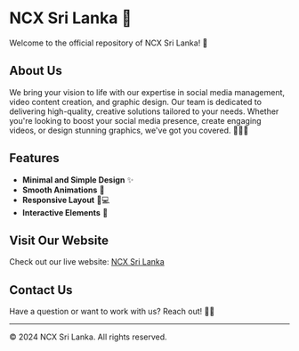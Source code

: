 # NCX Sri Lanka 🌟
Welcome to the official repository of NCX Sri Lanka! 🎉

## About Us
We bring your vision to life with our expertise in social media management, video content creation, and graphic design. Our team is dedicated to delivering high-quality, creative solutions tailored to your needs. Whether you're looking to boost your social media presence, create engaging videos, or design stunning graphics, we've got you covered. 🌟🎨🎥

## Features
- **Minimal and Simple Design** ✨
- **Smooth Animations** 🚀
- **Responsive Layout** 📱💻
- **Interactive Elements** 🔄

## Visit Our Website
Check out our live website: [NCX Sri Lanka](https://nddjayasinghe.github.io/NCXSL/)

## Contact Us
Have a question or want to work with us? Reach out! 📧📞

---

&copy; 2024 NCX Sri Lanka. All rights reserved.
